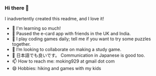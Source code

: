 ### Hi there 👋

<!--
**moki929/moki929** is a ✨ _special_ ✨ repository because its `README.md` (this file) appears on your GitHub profile.
-->


I inadvertently created this readme, and I love it!

- 🔭 I'm learning so much!
- 🍂 Paused the e-card app with friends in the UK and India.
- 🌱 I play coding games daily; tell me if you want to try some puzzles together.
- 👯 I’m looking to collaborate on making a study game.
- 💬 日本語でも良いです。 Communication in Japanese is good too.
- 📫 How to reach me: moking929 at gmail dot com
- 😄 Hobbies: hiking and games with my kids

